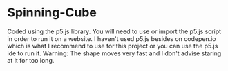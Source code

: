# Spinning-Cube
Coded using the p5.js library. You will need to use or import the p5.js script in order to run it on a website. I haven't used p5.js besides on codepen.io which is what I recommend to use for this project or you can use the p5.js ide to run it. 
Warning: The shape moves very fast and I don't advise staring at it for too long.
